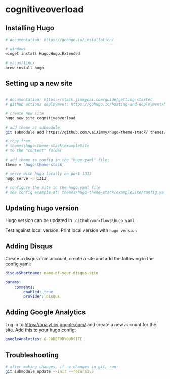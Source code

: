 # cognitiveoverload

## Installing Hugo

```bash
# documentation: https://gohugo.io/installation/

# windows
winget install Hugo.Hugo.Extended

# macos/linux
brew install hugo
```

## Setting up a new site

```bash

# documentation: https://stack.jimmycai.com/guide/getting-started
# github actions deployment: https://gohugo.io/hosting-and-deployment/hosting-on-github/

# create new site
hugo new site cognitiveoverload

# add theme as submodule
git submodule add https://github.com/CaiJimmy/hugo-theme-stack/ themes/hugo-theme-stack

# copy from 
# themes\hugo-theme-stack\exampleSite
# to the "content" folder

# add theme to config in the "hugo.yaml" file:
theme = 'hugo-theme-stack'

# serve with hugo locally on port 1313
hugo serve -p 1313

# configure the site in the hugo.yaml file
# see config example at: themes/hugo-theme-stack/exampleSite/config.yaml

```

## Updating hugo version

Hugo version can be updated in `.github\workflows\hugo.yaml`

Test against local version. Print local version with `hugo version`

## Adding Disqus

Create a disqus.com account, create a site and add the following in the config.yaml:

```yaml
disqusShortname: name-of-your-disqus-site

params:
    comments:
        enabled: true
        provider: disqus
```

## Adding Google Analytics

Log in to https://analytics.google.com/ and create a new account for the site.
Add this to your hugo config:

```yaml
googleAnalytics: G-CODEFORYOURSITE
```

## Troubleshooting

```bash
# after making changes, if no changes in git, run:
git submodule update --init --recursive
```
